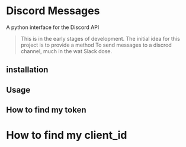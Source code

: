 # Discord Messages
A python interface for the Discord API

> This is in the early stages of development.
> The initial idea for this project is to provide a method
> To send messages to a discrod channel, much in the wat Slack
> dose.

## installation

## Usage

## How to find my token

# How to find my client_id
